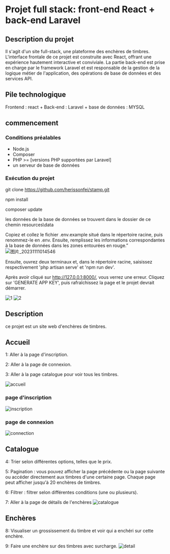 # Projet full stack: front-end React + back-end Laravel

## Description du projet
Il s'agit d'un site full-stack, une plateforme des enchères de timbres. L'interface frontale de ce projet est construite avec React, offrant une expérience hautement interactive et conviviale. La partie back-end est prise en charge par le framework Laravel et est responsable de la gestion de la logique métier de l'application, des opérations de base de données et des services API.

## Pile technologique
Frontend : react + Back-end : Laravel + base de données : MYSQL

## commencement

### Conditions préalables
- Node.js
- Composer
- PHP >= [versions PHP supportées par Laravel]
- un serveur de base de données

### Exécution du projet
git clone https://github.com/herissonfei/stamp.git

npm install

composer update

les données de la base de données se trouvent dans le dossier de ce chemin resources\data

Copiez et collez le fichier .env.example situé dans le répertoire racine, puis renommez-le en .env. Ensuite, remplissez les informations correspondantes à la base de données dans les zones entourées en rouge.”
![图片_20231111014546](https://github.com/herissonfei/stamp/assets/89328999/6357577e-f2dd-4b53-9306-ffd763064cf4)

Ensuite, ouvrez deux terminaux et, dans le répertoire racine, saisissez respectivement 'php artisan serve' et 'npm run dev'.

Après avoir cliqué sur http://127.0.0.1:8000/, vous verrez une erreur. Cliquez sur 'GENERATE APP KEY', puis rafraîchissez la page et le projet devrait démarrer.

![1](https://github.com/herissonfei/stamp/assets/89328999/ce690372-1885-4f40-be72-b55b3709821a)
![2](https://github.com/herissonfei/stamp/assets/89328999/9cc88664-441f-4c48-990c-7d9080a80d31)



## Description
ce projet est un site web d'enchères de timbres.



## Accueil
1: Aller à la page d'inscription.  

2: Aller à la page de connexion.  

3: Aller à la page catalogue pour voir tous les timbres.  

![accueil](https://github.com/herissonfei/stamp/assets/89328999/a29212d3-879c-484c-bacc-bb96d0cf8e6f)
### page d'inscription
![inscription](https://github.com/herissonfei/stamp/assets/89328999/896ffd85-6a43-4373-b0d9-4c7710b37840)
### page de connexion
![connection](https://github.com/herissonfei/stamp/assets/89328999/2029446e-7484-43c7-923d-fb7580bc97b9)

## Catalogue
4: Trier selon différentes options, telles que le prix.  

5: Pagination : vous pouvez afficher la page précédente ou la page suivante ou accéder directement aux timbres d'une certaine page. Chaque page peut afficher jusqu'à 20 enchères de timbres.  

6: Filtrer : filtrer selon différentes conditions (une ou plusieurs).

7: Aller à la page de détails de l'enchères
![catalogue](https://github.com/herissonfei/stamp/assets/89328999/e58d0f3f-1ba0-4179-88d2-2d166903f769)

## Enchères
8: Visualiser un grossissement du timbre et voir qui a enchéri sur cette enchère.

9: Faire une enchère sur des timbres avec surcharge.
![detail](https://github.com/herissonfei/stamp/assets/89328999/e10a64d1-481e-41b6-8594-3e9ba123a3e6)

